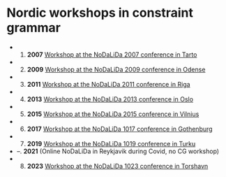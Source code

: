 
Nordic workshops in constraint grammar
==============


- 1. **2007** [Workshop at the NoDaLiDa 2007 conference in Tarto](https://giellatekno.uit.no/cg/ee07/index.html)
- 2. **2009** [Workshop at the NoDaLiDa 2009 conference in Odense](https://giellatekno.uit.no/cg/09/index.html)
- 3. **2011** [Workshop at the NoDaLiDa 2011 conference in Riga](https://giellatekno.uit.no/cg/11/index.html)
- 4. **2013** [Workshop at the NoDaLiDa 2013 conference in Oslo](https://giellatekno.uit.no/cg/13/index.html)
- 5. **2015** [Workshop at the NoDaLiDa 2015 conference in Vilnius](https://ep.liu.se/en/conference-issue.aspx?series=ecp&issue=113)
- 6. **2017** [Workshop at the NoDaLiDa 1017 conference in Gothenburg](https://edu.visl.dk/nodalida2017.html)
- 7. **2019** [Workshop at the NoDaLiDa 1019 conference in Turku](https://edu.visl.dk/nodalida2019.html)
- –. **2021** (Online NoDaLiDa in Reykjavik during Covid, no CG workshop)
- 8. **2023** [Workshop at the NoDaLiDa 1023 conference in Torshavn](https://edu.visl.dk/nodalida2023.html)

